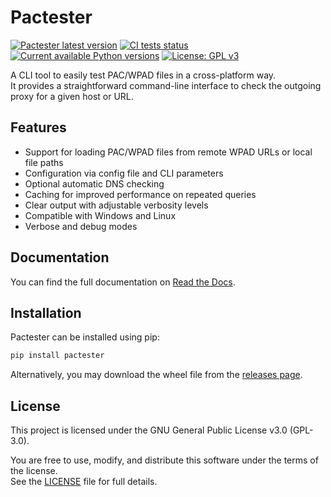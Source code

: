 # Pactester

[![Pactester latest version](https://img.shields.io/pypi/v/pactester.svg)](https://pypi.org/project/pactester/)
[![CI tests status](https://github.com/jvicg/pactester/actions/workflows/test.yml/badge.svg)](https://github.com/jvicg/pactester/actions/workflows/tests.yml)
[![Current available Python versions](https://img.shields.io/pypi/pyversions/pactester.svg)](https://pypi.org/project/pactester/)
[![License: GPL v3](https://img.shields.io/badge/License-GPLv3-blue.svg)](https://www.gnu.org/licenses/gpl-3.0)

A CLI tool to easily test PAC/WPAD files in a cross-platform way.  
It provides a straightforward command-line interface to check the outgoing proxy for a given host or URL.

## Features

- Support for loading PAC/WPAD files from remote WPAD URLs or local file paths
- Configuration via config file and CLI parameters
- Optional automatic DNS checking  
- Caching for improved performance on repeated queries  
- Clear output with adjustable verbosity levels  
- Compatible with Windows and Linux  
- Verbose and debug modes

## Documentation

You can find the full documentation on [Read the Docs](https://pactester-docs.readthedocs.io).

## Installation

Pactester can be installed using pip:

```bash
pip install pactester
```

Alternatively, you may download the wheel file from the [releases page](https://github.com/jvicg/pactester/releases/tag/v1.0.0).

## License

This project is licensed under the GNU General Public License v3.0 (GPL-3.0).

You are free to use, modify, and distribute this software under the terms of the license.  
See the [LICENSE](LICENSE) file for full details.
